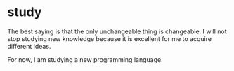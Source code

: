 # study

The best saying is that the only unchangeable thing is changeable. I will not stop studying new knowledge because it is excellent for me to acquire different ideas.

For now, I am studying a new programming language.
